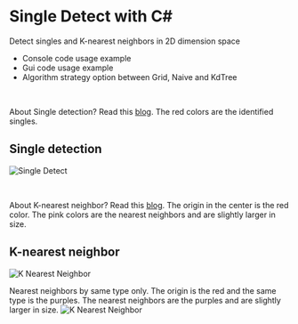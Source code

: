 Single Detect with C#
=============

Detect singles and K-nearest neighbors in 2D dimension space
* Console code usage example
* Gui code usage example
* Algorithm strategy option between Grid, Naive and KdTree

<br>

About Single detection? Read this [blog](http://kunuk.wordpress.com/2013/01/13/single-detection-in-2d-dimension).
The red colors are the identified singles.

Single detection
------------
![Single Detect](https://raw.github.com/kunukn/single-detect/master/img/singledetect.gif "single detect image")


<br>

About K-nearest neighbor? Read this [blog](http://kunuk.wordpress.com/2013/01/21/k-nearest-neighbor-in-2d-dimension-space).
The origin in the center is the red color. The pink colors are the nearest neighbors and are slightly larger in size.

K-nearest neighbor
------------
![K Nearest Neighbor](https://raw.github.com/kunukn/single-detect/master/img/knn.gif "knn image")

Nearest neighbors by same type only. The origin is the red and the same type is the purples. 
The nearest neighbors are the purples and are slightly larger in size.
![K Nearest Neighbor](https://raw.github.com/kunukn/single-detect/master/img/knn.gif2 "knn image2")
